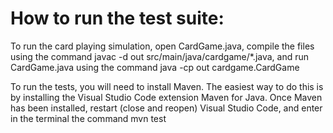 # How to run the test suite:
To run the card playing simulation,
open CardGame.java,
compile the files using the command javac -d out src/main/java/cardgame/*.java,
and run CardGame.java using the command java -cp out cardgame.CardGame

To run the tests, you will need to install Maven.
The easiest way to do this is by installing the Visual Studio Code extension Maven for Java.
Once Maven has been installed,
restart (close and reopen) Visual Studio Code,
and enter in the terminal the command mvn test
